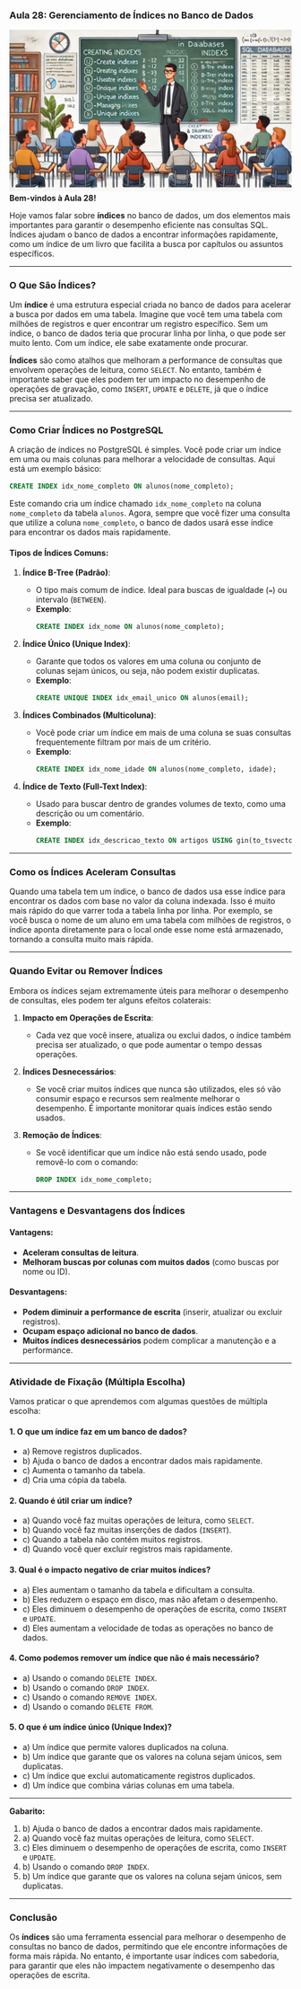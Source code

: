 ### Aula 28: Gerenciamento de Índices no Banco de Dados
![](./assets/28.jpeg)
**Bem-vindos à Aula 28!**

Hoje vamos falar sobre **índices** no banco de dados, um dos elementos mais importantes para garantir o desempenho eficiente nas consultas SQL. Índices ajudam o banco de dados a encontrar informações rapidamente, como um índice de um livro que facilita a busca por capítulos ou assuntos específicos.

---

### O Que São Índices?

Um **índice** é uma estrutura especial criada no banco de dados para acelerar a busca por dados em uma tabela. Imagine que você tem uma tabela com milhões de registros e quer encontrar um registro específico. Sem um índice, o banco de dados teria que procurar linha por linha, o que pode ser muito lento. Com um índice, ele sabe exatamente onde procurar.

**Índices** são como atalhos que melhoram a performance de consultas que envolvem operações de leitura, como `SELECT`. No entanto, também é importante saber que eles podem ter um impacto no desempenho de operações de gravação, como `INSERT`, `UPDATE` e `DELETE`, já que o índice precisa ser atualizado.

---

### Como Criar Índices no PostgreSQL

A criação de índices no PostgreSQL é simples. Você pode criar um índice em uma ou mais colunas para melhorar a velocidade de consultas. Aqui está um exemplo básico:

```sql
CREATE INDEX idx_nome_completo ON alunos(nome_completo);
```

Este comando cria um índice chamado `idx_nome_completo` na coluna `nome_completo` da tabela `alunos`. Agora, sempre que você fizer uma consulta que utilize a coluna `nome_completo`, o banco de dados usará esse índice para encontrar os dados mais rapidamente.

#### Tipos de Índices Comuns:

1. **Índice B-Tree (Padrão)**:
   - O tipo mais comum de índice. Ideal para buscas de igualdade (`=`) ou intervalo (`BETWEEN`).
   - **Exemplo**:
     ```sql
     CREATE INDEX idx_nome ON alunos(nome_completo);
     ```

2. **Índice Único (Unique Index)**:
   - Garante que todos os valores em uma coluna ou conjunto de colunas sejam únicos, ou seja, não podem existir duplicatas.
   - **Exemplo**:
     ```sql
     CREATE UNIQUE INDEX idx_email_unico ON alunos(email);
     ```

3. **Índices Combinados (Multicoluna)**:
   - Você pode criar um índice em mais de uma coluna se suas consultas frequentemente filtram por mais de um critério.
   - **Exemplo**:
     ```sql
     CREATE INDEX idx_nome_idade ON alunos(nome_completo, idade);
     ```

4. **Índice de Texto (Full-Text Index)**:
   - Usado para buscar dentro de grandes volumes de texto, como uma descrição ou um comentário.
   - **Exemplo**:
     ```sql
     CREATE INDEX idx_descricao_texto ON artigos USING gin(to_tsvector('portuguese', descricao));
     ```

---

### Como os Índices Aceleram Consultas

Quando uma tabela tem um índice, o banco de dados usa esse índice para encontrar os dados com base no valor da coluna indexada. Isso é muito mais rápido do que varrer toda a tabela linha por linha. Por exemplo, se você busca o nome de um aluno em uma tabela com milhões de registros, o índice aponta diretamente para o local onde esse nome está armazenado, tornando a consulta muito mais rápida.

---

### Quando Evitar ou Remover Índices

Embora os índices sejam extremamente úteis para melhorar o desempenho de consultas, eles podem ter alguns efeitos colaterais:

1. **Impacto em Operações de Escrita**:
   - Cada vez que você insere, atualiza ou exclui dados, o índice também precisa ser atualizado, o que pode aumentar o tempo dessas operações.

2. **Índices Desnecessários**:
   - Se você criar muitos índices que nunca são utilizados, eles só vão consumir espaço e recursos sem realmente melhorar o desempenho. É importante monitorar quais índices estão sendo usados.

3. **Remoção de Índices**:
   - Se você identificar que um índice não está sendo usado, pode removê-lo com o comando:
     ```sql
     DROP INDEX idx_nome_completo;
     ```

---

### Vantagens e Desvantagens dos Índices

#### **Vantagens**:
- **Aceleram consultas de leitura**.
- **Melhoram buscas por colunas com muitos dados** (como buscas por nome ou ID).

#### **Desvantagens**:
- **Podem diminuir a performance de escrita** (inserir, atualizar ou excluir registros).
- **Ocupam espaço adicional no banco de dados**.
- **Muitos índices desnecessários** podem complicar a manutenção e a performance.

---

### Atividade de Fixação (Múltipla Escolha)

Vamos praticar o que aprendemos com algumas questões de múltipla escolha:

#### 1. O que um índice faz em um banco de dados?
   - a) Remove registros duplicados.
   - b) Ajuda o banco de dados a encontrar dados mais rapidamente.
   - c) Aumenta o tamanho da tabela.
   - d) Cria uma cópia da tabela.

#### 2. Quando é útil criar um índice?
   - a) Quando você faz muitas operações de leitura, como `SELECT`.
   - b) Quando você faz muitas inserções de dados (`INSERT`).
   - c) Quando a tabela não contém muitos registros.
   - d) Quando você quer excluir registros mais rapidamente.

#### 3. Qual é o impacto negativo de criar muitos índices?
   - a) Eles aumentam o tamanho da tabela e dificultam a consulta.
   - b) Eles reduzem o espaço em disco, mas não afetam o desempenho.
   - c) Eles diminuem o desempenho de operações de escrita, como `INSERT` e `UPDATE`.
   - d) Eles aumentam a velocidade de todas as operações no banco de dados.

#### 4. Como podemos remover um índice que não é mais necessário?
   - a) Usando o comando `DELETE INDEX`.
   - b) Usando o comando `DROP INDEX`.
   - c) Usando o comando `REMOVE INDEX`.
   - d) Usando o comando `DELETE FROM`.

#### 5. O que é um índice único (Unique Index)?
   - a) Um índice que permite valores duplicados na coluna.
   - b) Um índice que garante que os valores na coluna sejam únicos, sem duplicatas.
   - c) Um índice que exclui automaticamente registros duplicados.
   - d) Um índice que combina várias colunas em uma tabela.

---

**Gabarito:**
1. b) Ajuda o banco de dados a encontrar dados mais rapidamente.
2. a) Quando você faz muitas operações de leitura, como `SELECT`.
3. c) Eles diminuem o desempenho de operações de escrita, como `INSERT` e `UPDATE`.
4. b) Usando o comando `DROP INDEX`.
5. b) Um índice que garante que os valores na coluna sejam únicos, sem duplicatas.

---

### Conclusão

Os **índices** são uma ferramenta essencial para melhorar o desempenho de consultas no banco de dados, permitindo que ele encontre informações de forma mais rápida. No entanto, é importante usar índices com sabedoria, para garantir que eles não impactem negativamente o desempenho das operações de escrita.
